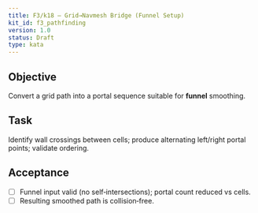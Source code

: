 ```yaml
---
title: F3/k18 — Grid→Navmesh Bridge (Funnel Setup)
kit_id: f3_pathfinding
version: 1.0
status: Draft
type: kata
---
```

## Objective
Convert a grid path into a portal sequence suitable for **funnel** smoothing.
## Task
Identify wall crossings between cells; produce alternating left/right portal points; validate ordering.
## Acceptance
- [ ] Funnel input valid (no self‑intersections); portal count reduced vs cells.
- [ ] Resulting smoothed path is collision‑free.
